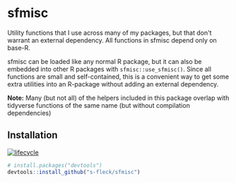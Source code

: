 # sfmisc

Utility functions that I use across many of my packages, but that 
don't warrant an external dependency. All functions in sfmisc depend only on
base-R.

sfmisc can be loaded like any normal R package, but it can also be  
embedded into other R packages with `sfmisc::use_sfmisc()`. Since all functions
are small and self-contained, this is a convenient way to get some extra
utilities into an R-package without adding an external dependency. 

**Note:** Many (but not all) of the helpers included in this package overlap
with tidyverse functions of the same name (but without compilation dependencies)


## Installation

[![lifecycle](https://img.shields.io/badge/lifecycle-maturing-blue.svg)](https://www.tidyverse.org/lifecycle/#maturing)


``` r
# install.packages("devtools")
devtools::install_github("s-fleck/sfmisc")
```
